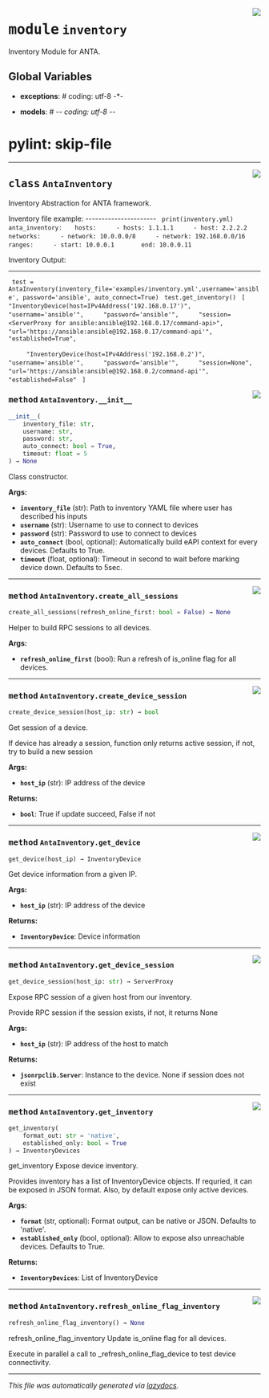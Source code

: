 <!-- markdownlint-disable -->

<a href="../../anta/inventory/__init__.py#L0"><img align="right" style="float:right;" src="https://img.shields.io/badge/-source-cccccc?style=flat-square"></a>

# <kbd>module</kbd> `inventory`
Inventory Module for ANTA. 

**Global Variables**
---------------
- **exceptions**: # coding: utf-8 -*-

- **models**: # -*- coding: utf-8 -*-
# pylint: skip-file



---

<a href="../../anta/inventory/__init__.py#L34"><img align="right" style="float:right;" src="https://img.shields.io/badge/-source-cccccc?style=flat-square"></a>

## <kbd>class</kbd> `AntaInventory`
Inventory Abstraction for ANTA framework. 

Inventory file example: 
---------------------- ``` print(inventory.yml)```
``` anta_inventory:``` ```   hosts:```
```     - hosts: 1.1.1.1``` ```     - host: 2.2.2.2```
```   networks:``` ```     - network: 10.0.0.0/8```
```     - network: 192.168.0.0/16``` ```   ranges:```
```     - start: 10.0.0.1``` ```       end: 10.0.0.11```

Inventory Output:

------------------
``` test = AntaInventory(inventory_file='examples/inventory.yml',username='ansible', password='ansible', auto_connect=True)``` ``` test.get_inventory()```
``` [``` ```     "InventoryDevice(host=IPv4Address('192.168.0.17')",```
```     "username='ansible'",``` ```     "password='ansible'",```
```     "session=<ServerProxy for ansible:ansible@192.168.0.17/command-api>",``` ```     "url='https://ansible:ansible@192.168.0.17/command-api'",```
```     "established=True",``` 

```     "InventoryDevice(host=IPv4Address('192.168.0.2')",```
```     "username='ansible'",``` ```     "password='ansible'",```
```     "session=None",``` ```     "url='https://ansible:ansible@192.168.0.2/command-api'",```
```     "established=False"``` ``` ]```


<a href="../../anta/inventory/__init__.py#L80"><img align="right" style="float:right;" src="https://img.shields.io/badge/-source-cccccc?style=flat-square"></a>

### <kbd>method</kbd> `AntaInventory.__init__`

```python
__init__(
    inventory_file: str,
    username: str,
    password: str,
    auto_connect: bool = True,
    timeout: float = 5
) → None
```

Class constructor. 



**Args:**
 
 - <b>`inventory_file`</b> (str):  Path to inventory YAML file where user has described his inputs 
 - <b>`username`</b> (str):  Username to use to connect to devices 
 - <b>`password`</b> (str):  Password to use to connect to devices 
 - <b>`auto_connect`</b> (bool, optional):  Automatically build eAPI context for every devices. Defaults to True. 
 - <b>`timeout`</b> (float, optional):  Timeout in second to wait before marking device down. Defaults to 5sec. 




---

<a href="../../anta/inventory/__init__.py#L359"><img align="right" style="float:right;" src="https://img.shields.io/badge/-source-cccccc?style=flat-square"></a>

### <kbd>method</kbd> `AntaInventory.create_all_sessions`

```python
create_all_sessions(refresh_online_first: bool = False) → None
```

Helper to build RPC sessions to all devices. 



**Args:**
 
 - <b>`refresh_online_first`</b> (bool):  Run  a refresh of is_online flag for all devices. 

---

<a href="../../anta/inventory/__init__.py#L372"><img align="right" style="float:right;" src="https://img.shields.io/badge/-source-cccccc?style=flat-square"></a>

### <kbd>method</kbd> `AntaInventory.create_device_session`

```python
create_device_session(host_ip: str) → bool
```

Get session of a device. 

If device has already a session, function only returns active session, if not, try to build a new session 



**Args:**
 
 - <b>`host_ip`</b> (str):  IP address of the device 



**Returns:**
 
 - <b>`bool`</b>:  True if update succeed, False if not 

---

<a href="../../anta/inventory/__init__.py#L327"><img align="right" style="float:right;" src="https://img.shields.io/badge/-source-cccccc?style=flat-square"></a>

### <kbd>method</kbd> `AntaInventory.get_device`

```python
get_device(host_ip) → InventoryDevice
```

Get device information from a given IP. 



**Args:**
 
 - <b>`host_ip`</b> (str):  IP address of the device 



**Returns:**
 
 - <b>`InventoryDevice`</b>:  Device information 

---

<a href="../../anta/inventory/__init__.py#L340"><img align="right" style="float:right;" src="https://img.shields.io/badge/-source-cccccc?style=flat-square"></a>

### <kbd>method</kbd> `AntaInventory.get_device_session`

```python
get_device_session(host_ip: str) → ServerProxy
```

Expose RPC session of a given host from our inventory. 

Provide RPC session if the session exists, if not, it returns None 



**Args:**
 
 - <b>`host_ip`</b> (str):  IP address of the host to match 



**Returns:**
 
 - <b>`jsonrpclib.Server`</b>:  Instance to the device. None if session does not exist 

---

<a href="../../anta/inventory/__init__.py#L302"><img align="right" style="float:right;" src="https://img.shields.io/badge/-source-cccccc?style=flat-square"></a>

### <kbd>method</kbd> `AntaInventory.get_inventory`

```python
get_inventory(
    format_out: str = 'native',
    established_only: bool = True
) → InventoryDevices
```

get_inventory Expose device inventory. 

Provides inventory has a list of InventoryDevice objects. If requried, it can be exposed in JSON format. Also, by default expose only active devices. 



**Args:**
 
 - <b>`format`</b> (str, optional):  Format output, can be native or JSON. Defaults to 'native'. 
 - <b>`established_only`</b> (bool, optional):  Allow to expose also unreachable devices. Defaults to True. 



**Returns:**
 
 - <b>`InventoryDevices`</b>:  List of InventoryDevice 

---

<a href="../../anta/inventory/__init__.py#L401"><img align="right" style="float:right;" src="https://img.shields.io/badge/-source-cccccc?style=flat-square"></a>

### <kbd>method</kbd> `AntaInventory.refresh_online_flag_inventory`

```python
refresh_online_flag_inventory() → None
```

refresh_online_flag_inventory Update is_online flag for all devices. 

Execute in parallel a call to _refresh_online_flag_device to test device connectivity. 




---

_This file was automatically generated via [lazydocs](https://github.com/ml-tooling/lazydocs)._
